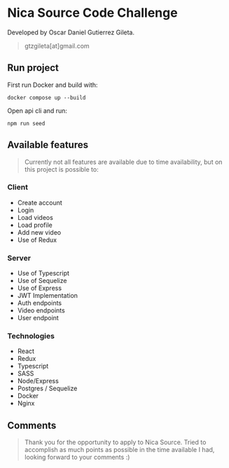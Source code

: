 # Nica Source Code Challenge

Developed by Oscar Daniel Gutierrez Gileta.
> gtzgileta[at]gmail.com

## Run project

First run Docker and build with:
```
docker compose up --build
```

Open api cli and run:
```
npm run seed
```

## Available features

> Currently not all features are available due to time availability, but on this project is possible to:

### Client
- Create account
- Login
- Load videos
- Load profile
- Add new video
- Use of Redux

### Server
- Use of Typescript
- Use of Sequelize
- Use of Express
- JWT Implementation
- Auth endpoints
- Video endpoints
- User endpoint

### Technologies
- React
- Redux
- Typescript
- SASS
- Node/Express
- Postgres / Sequelize
- Docker
- Nginx

## Comments

> Thank you for the opportunity to apply to Nica Source. Tried to accomplish as much points as possible in the time available I had, looking forward to your comments :)
